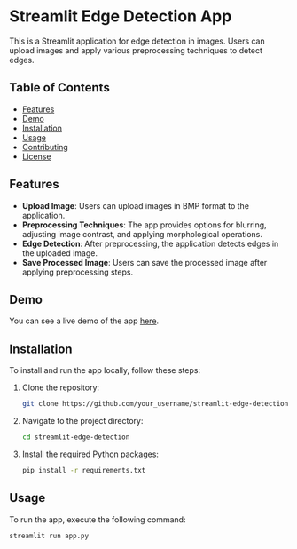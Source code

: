 # Streamlit Edge Detection App

This is a Streamlit application for edge detection in images. Users can upload images and apply various preprocessing techniques to detect edges.

## Table of Contents

- [Features](#features)
- [Demo](#demo)
- [Installation](#installation)
- [Usage](#usage)
- [Contributing](#contributing)
- [License](#license)

## Features

- **Upload Image**: Users can upload images in BMP format to the application.
- **Preprocessing Techniques**: The app provides options for blurring, adjusting image contrast, and applying morphological operations.
- **Edge Detection**: After preprocessing, the application detects edges in the uploaded image.
- **Save Processed Image**: Users can save the processed image after applying preprocessing steps.

## Demo

You can see a live demo of the app [here](#).

## Installation

To install and run the app locally, follow these steps:

1. Clone the repository:

    ```bash
    git clone https://github.com/your_username/streamlit-edge-detection.git
    ```

2. Navigate to the project directory:

    ```bash
    cd streamlit-edge-detection
    ```

3. Install the required Python packages:

    ```bash
    pip install -r requirements.txt
    ```

## Usage

To run the app, execute the following command:

```bash
streamlit run app.py
